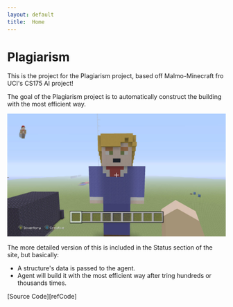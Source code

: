 ```yaml
---
layout: default
title:  Home
---
```


# Plagiarism

This is the project for the Plagiarism project, based off Malmo-Minecraft fro UCI's CS175 AI project!

The goal of the Plagiarism project is to automatically construct the building with the most efficient way.

![Plagiarism image](https://raw.githubusercontent.com/thebrainygeek/plagiarism/master/docs/images/test_image.jpg)

The more detailed version of this is included in the Status section of the site, but basically: 
- A structure's data is passed to the agent.
- Agent will build it with the most efficient way after tring hundreds or thousands times. 

[Source Code][refCode]

[redCode]: https://github.com/thebrainygeek/plagiarism
